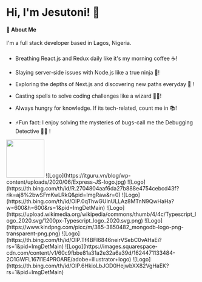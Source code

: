 
# Hi, I'm Jesutoni! 👋



#### 🚀 About Me
I'm a full stack developer based in Lagos, Nigeria.




###

-  Breathing React.js and Redux daily like it's my morning coffee ☕️!

-  Slaying server-side issues with Node.js like a true ninja  🥷!

- Exploring the depths of Next.js and discovering new paths everyday 🚀 !

- Casting spells to solve coding challenges like a wizard 🧙‍♂️!

- Always hungry for knowledge. If its tech-related, count me in 📚!

- ⚡Fun fact: I enjoy solving the mysteries of bugs-call me the Debugging Detective  🕵️‍♂️ !





<img src="https://www.pngitem.com/pimgs/m/24-241404_react-native-logo-svg-hd-png-download.png" width="100" height="100">
![Logo](https://itguru.vn/blog/wp-content/uploads/2020/06/Express-JS-logo.jpg)
![Logo](https://th.bing.com/th/id/R.2704804aaf6da27b888e4754cebcd43f?rik=aj8%2bwSFmKwLRkQ&pid=ImgRaw&r=0)
![Logo](https://th.bing.com/th/id/OIP.0qThwGUlnULLAz8MTnN9QwHaHa?w=600&h=600&rs=1&pid=ImgDetMain)
![Logo](https://upload.wikimedia.org/wikipedia/commons/thumb/4/4c/Typescript_logo_2020.svg/1200px-Typescript_logo_2020.svg.png)
![Logo](https://www.kindpng.com/picc/m/385-3850482_mongodb-logo-png-transparent-png.png)
![Logo](https://th.bing.com/th/id/OIP.Tf4BFI6846neirVSebC0vAHaEi?rs=1&pid=ImgDetMain)
![Logo](https://images.squarespace-cdn.com/content/v1/60c9fbbe81a31a2e32a6a39d/1624471133484-2O1GWFL167I1E4PROARE/adobe+illustrator+logo)
![Logo](https://th.bing.com/th/id/OIP.6HkioLbJOD0HejwbXX82VgHaEK?rs=1&pid=ImgDetMain)
